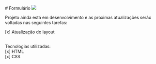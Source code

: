 <form>
# Formulário
  <img src="../form/image.jpg">  <br>

  




Projeto ainda está em desenvolvimento e as proximas atualizações serão voltadas nas seguintes tarefas:

[x] Atualização do layout<br>
<br>
 
Tecnologias utilizadas:<br>
[x] HTML<br>
[x] CSS
<for/>

